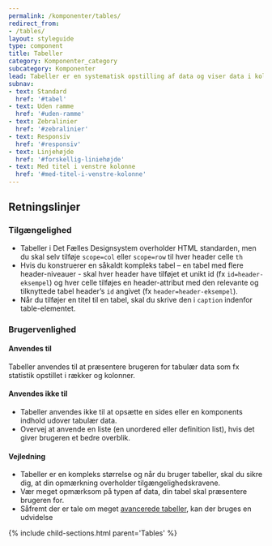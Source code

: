 ```yaml
---
permalink: /komponenter/tables/
redirect_from:
- /tables/
layout: styleguide
type: component
title: Tabeller
category: Komponenter_category
subcategory: Komponenter
lead: Tabeller er en systematisk opstilling af data og viser data i kolonner og rækker.
subnav:
- text: Standard
  href: '#tabel'
- text: Uden ramme
  href: '#uden-ramme'
- text: Zebralinier
  href: '#zebralinier'
- text: Responsiv
  href: '#responsiv'
- text: Linjehøjde
  href: '#forskellig-liniehøjde'
- text: Med titel i venstre kolonne
  href: '#med-titel-i-venstre-kolonne'
---
```



<h2 class="h3">Retningslinjer</h2>
<h3 class="h4">Tilgængelighed</h3>
<ul>
    <li>Tabeller i Det Fælles Designsystem overholder HTML standarden, men du skal selv tilføje <code>scope=col</code> eller <code>scope=row</code> til hver header celle <code>th</code></li>
    <li>Hvis du konstruerer en såkaldt kompleks tabel – en tabel med flere header-niveauer -  skal hver header have tilføjet et unikt id (fx <code>id=header-eksempel</code>) og hver celle tilføjes en header-attribut med den relevante og tilknyttede tabel header’s <code>id</code> angivet (fx <code>header=header-eksempel</code>).</li>
    <li>Når du tilføjer en titel til en tabel, skal du skrive den i <code>caption</code> indenfor table-elementet.</li>
</ul>
<h3 class="h4">Brugervenlighed</h3>
<h4 class="h5">Anvendes til</h4>
<p>Tabeller anvendes til at præsentere brugeren for tabulær data som fx statistik opstillet i rækker og kolonner.</p>
<h4 class="h5">Anvendes ikke til</h4>
<ul>
    <li>Tabeller anvendes ikke til at opsætte en sides eller en komponents indhold udover tabulær data.</li>
    <li>Overvej at anvende en liste (en unordered eller definition list), hvis det giver brugeren et bedre overblik.</li>
</ul>
<h4 class="h5">Vejledning</h4>                
<ul>
    <li>Tabeller er en kompleks størrelse og når du bruger tabeller, skal du sikre dig, at din opmærkning overholder tilgængelighedskravene.  </li>
    <li>Vær meget opmærksom på typen af data, din tabel skal præsentere brugeren for.</li>
    <li>Såfremt der er tale om meget <a href="/dkfds-docs/udvidelser/datatables/">avancerede tabeller</a>, kan der bruges en udvidelse</li>
</ul>

{% include child-sections.html parent='Tables' %}
